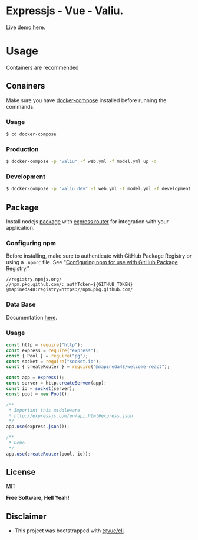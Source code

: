 # Expressjs - Vue - Valiu.

Live demo [here](https://apinedavegamiguel.herokuapp.com/demos/valiu/).

# Usage

Containers are recommended

## Conainers

Make sure you have [docker-compose](https://docs.docker.com/compose/) installed before running the commands.

### Usage

```bash
$ cd docker-compose
```

### Production

```bash
$ docker-compose -p "valiu" -f web.yml -f model.yml up -d
```

### Development

```bash
$ docker-compose -p "valiu_dev" -f web.yml -f model.yml -f development up
```

## Package

Install nodejs [package](https://docs.npmjs.com/cli/v7/commands/npm-install) with [express router](https://github.com/expressjs/express) for integration with your application.

### Configuring npm

Before installing, make sure to authenticate with GitHub Package Registry or using a `.npmrc` file. See "[Configuring npm for use with GitHub Package Registry](https://help.github.com/en/articles/configuring-npm-for-use-with-github-package-registry#authenticating-to-github-package-registry)."

```
//registry.npmjs.org/
//npm.pkg.github.com/:_authToken=${GITHUB_TOKEN}
@mapineda48:registry=https://npm.pkg.github.com/
```

### Data Base

Documentation [here](./model/README.md).

### Usage

```js
const http = require("http");
const express = require("express");
const { Pool } = require("pg");
const socket = require("socket.io");
const { createRouter } = require("@mapineda48/welcome-react");

const app = express();
const server = http.createServer(app);
const io = socket(server);
const pool = new Pool();

/**
 * Important this middleware
 * http://expressjs.com/en/api.html#express.json
 */
app.use(express.json());

/**
 * Demo
 */
app.use(createRouter(pool, io));
```

## License

MIT

**Free Software, Hell Yeah!**

## Disclaimer

- This project was bootstrapped with [@vue/cli](https://cli.vuejs.org/guide/installation.html).
